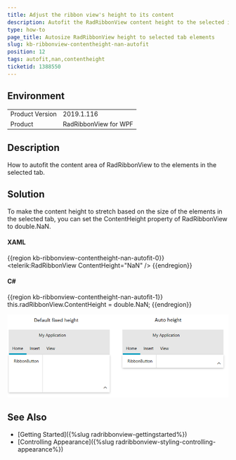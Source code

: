 ```yaml
---
title: Adjust the ribbon view's height to its content
description: Autofit the RadRibbonView content height to the selected item content
type: how-to
page_title: Autosize RadRibbonView height to selected tab elements 
slug: kb-ribbonview-contentheight-nan-autofit
position: 12
tags: autofit,nan,contentheight
ticketid: 1388550
---
```


## Environment
<table>
	<tr>
		<td>Product Version</td>
		<td>2019.1.116</td>
	</tr>
	<tr>
		<td>Product</td>
		<td>RadRibbonView for WPF</td>
	</tr>
</table>

## Description

How to autofit the content area of RadRibbonView to the elements in the selected tab.

## Solution

To make the content height to stretch based on the size of the elements in the selected tab, you can set the ContentHeight property of RadRibbonView to double.NaN.

#### XAML
{{region kb-ribbonview-contentheight-nan-autofit-0}}
    <telerik:RadRibbonView ContentHeight="NaN" />
{{endregion}}

#### C#
{{region kb-ribbonview-contentheight-nan-autofit-1}}
     this.radRibbonView.ContentHeight = double.NaN;
{{endregion}}

![Before (left) and after (right) visual example](images/kb-ribbonview-contentheight-nan-autofit-0.png)

## See Also
* [Getting Started]({%slug radribbonview-gettingstarted%})
* [Controlling Appearance]({%slug radribbonview-styling-controlling-appearance%})
